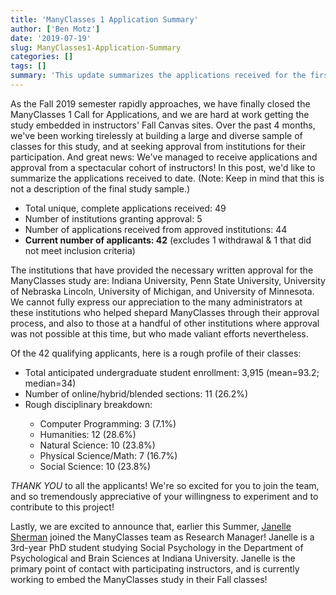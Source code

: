 ```yaml
---
title: 'ManyClasses 1 Application Summary'
author: ['Ben Motz']
date: '2019-07-19'
slug: ManyClasses1-Application-Summary
categories: []
tags: []
summary: 'This update summarizes the applications received for the first ManyClasses study.'
---
```


As the Fall 2019 semester rapidly approaches, we have finally closed the ManyClasses 1 Call for Applications, and we are hard at work getting the study embedded in instructors' Fall Canvas sites.  Over the past 4 months, we've been working tirelessly at building a large and diverse sample of classes for this study, and at seeking approval from institutions for their participation.  And great news:  We've managed to receive applications and approval from a spectacular cohort of instructors!  In this post, we'd like to summarize the applications received to date. (Note: Keep in mind that this is not a description of the final study sample.)

* Total unique, complete applications received: 49
* Number of institutions granting approval: 5
* Number of applications received from approved institutions: 44
* __Current number of applicants: 42__ (excludes 1 withdrawal & 1 that did not meet inclusion criteria)

The institutions that have provided the necessary written approval for the ManyClasses study are: Indiana University, Penn State University, University of Nebraska Lincoln, University of Michigan, and University of Minnesota.  We cannot fully express our appreciation to the many administrators at these institutions who helped shepard ManyClasses through their approval process, and also to those at a handful of other institutions where approval was not possible at this time, but who made valiant efforts nevertheless.

Of the 42 qualifying applicants, here is a rough profile of their classes:
<ul>
<li>Total anticipated undergraduate student enrollment: 3,915 (mean=93.2; median=34) </li>
<li>Number of online/hybrid/blended sections: 11 (26.2%)</li>
<li>Rough disciplinary breakdown:</li>
<ul>
<li>Computer Programming: 3 (7.1%) </li>
<li>Humanities: 12 (28.6%) </li>
<li>Natural Science: 10 (23.8%)</li>
<li>Physical Science/Math: 7 (16.7%)</li>
<li>Social Science: 10 (23.8%)</li>
</ul>
</ul>

_THANK YOU_ to all the applicants!  We're so excited for you to join the team, and so tremendously appreciative of your willingness to experiment and to contribute to this project!

Lastly, we are excited to announce that, earlier this Summer, [Janelle Sherman](https://hirt.lab.indiana.edu/people/janelle-sherman-c.v.-march-2019.pdf) joined the ManyClasses team as Research Manager!  Janelle is a 3rd-year PhD student studying Social Psychology in the Department of Psychological and Brain Sciences at Indiana University.  Janelle is the primary point of contact with participating instructors, and is currently working to embed the ManyClasses study in their Fall classes!
